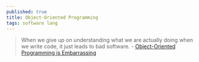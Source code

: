 ```yaml
---
published: true
title: Object-Oriented Programming
tags: software lang
---
```

> When we give up on understanding what we are actually doing when we write code, it just leads to bad software.  - [Object-Oriented Programming is Embarrassing](https://www.youtube.com/watch?v=IRTfhkiAqPw)